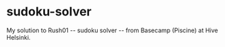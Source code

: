 # sudoku-solver
My solution to Rush01 -- sudoku solver -- from Basecamp (Piscine) at Hive Helsinki.
